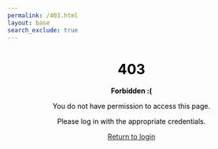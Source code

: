 ```yaml
---
permalink: /403.html
layout: base
search_exclude: true
---
```


<div style="margin: 10px auto; max-width: 600px; text-align: center; background-image: url('images/sad-face.jpg'); background-size: contain; color: black;">
  <h1>403</h1>
  <p><strong>Forbidden :(</strong></p>
  <p>You do not have permission to access this page.</p>
  <p>Please log in with the appropriate credentials.</p>
  <p><a href="{{site.baseurl}}/login_layout">Return to login</a></p>
</div>